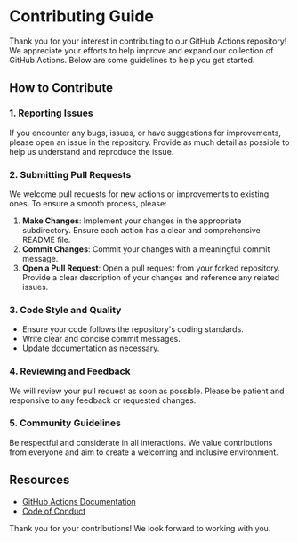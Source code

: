 # Contributing Guide

Thank you for your interest in contributing to our GitHub Actions repository! We appreciate your efforts to help improve and expand our collection of GitHub Actions. Below are some guidelines to help you get started.

## How to Contribute

### 1. Reporting Issues

If you encounter any bugs, issues, or have suggestions for improvements, please open an issue in the repository. Provide as much detail as possible to help us understand and reproduce the issue.

### 2. Submitting Pull Requests

We welcome pull requests for new actions or improvements to existing ones. To ensure a smooth process, please:

1. **Make Changes**: Implement your changes in the appropriate subdirectory. Ensure each action has a clear and comprehensive README file.
2. **Commit Changes**: Commit your changes with a meaningful commit message.
3. **Open a Pull Request**: Open a pull request from your forked repository. Provide a clear description of your changes and reference any related issues.

### 3. Code Style and Quality

- Ensure your code follows the repository's coding standards.
- Write clear and concise commit messages.
- Update documentation as necessary.

### 4. Reviewing and Feedback

We will review your pull request as soon as possible. Please be patient and responsive to any feedback or requested changes.

### 5. Community Guidelines

Be respectful and considerate in all interactions. We value contributions from everyone and aim to create a welcoming and inclusive environment.

## Resources

- [GitHub Actions Documentation](https://docs.github.com/en/actions)
- [Code of Conduct](./CODE_OF_CONDUCT.md)

Thank you for your contributions! We look forward to working with you.
